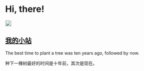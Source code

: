 # Hi, there! <!-- omit in toc -->

<a href="https://woodpeckerdk.github.io/">
  <img src="https://img.shields.io/badge/woodpecker-DK-blue"height="20" alt="woodpeckerdk" >
</a>

## [我的小站](https://dengkai.fun/)
 
The best time to plant a tree was ten years ago, followed by now.

种下一棵树最好的时间是十年前，其次是现在。
